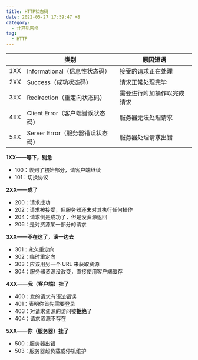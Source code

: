 ```yaml
---
title: HTTP状态码
date: 2022-05-27 17:59:47 +8
category:
  - 计算机网络
tag:
  - HTTP
---
```


|     | 类别                             | 原因短语                   |
| --- | -------------------------------- | -------------------------- |
| 1XX | Informational（信息性状态码）    | 接受的请求正在处理         |
| 2XX | Success（成功状态码）            | 请求正常处理完毕           |
| 3XX | Redirection（重定向状态码）      | 需要进行附加操作以完成请求 |
| 4XX | Client Error（客户端错误状态码） | 服务器无法处理请求         |
| 5XX | Server Error（服务器错误状态码） | 服务器处理请求出错         |

**1XX——等下，别急**

- 100：收到了初始部分，请客户端继续
- 101：切换协议

**2XX——成了**

- 200：请求成功
- 202：请求被接受，但服务器还未对其执行任何操作
- 204：请求倒是成功了，但是没资源返回
- 206：是对资源某一部分的请求

**3XX——不在这了，滚一边去**

- 301：永久重定向
- 302：临时重定向
- 303：应该用另一个 URL 来获取资源
- 304：服务器资源没改变，直接使用客户端缓存

**4XX——我（客户端）挂了**

- 400：发的请求有语法错误
- 401：表明你首先需要登录
- 403：对请求资源的访问被**拒绝**了
- 404：请求资源不存在

**5XX——你（服务器）挂了**

- 500：服务器出错
- 503：服务器超负载或停机维护
